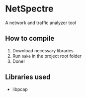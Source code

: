 # NetSpectre
A network and traffic analyzer tool

## How to compile
1. Download necessary libraries
2. Run `make` in the project root folder
3. Done!

## Libraries used
* libpcap